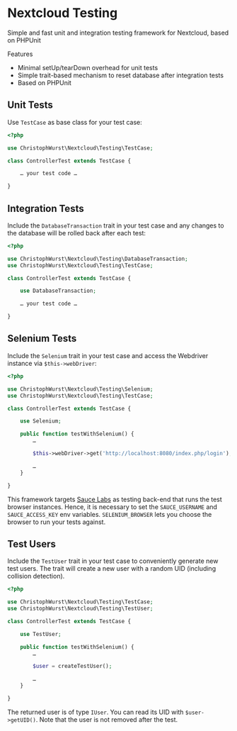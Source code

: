 # Nextcloud Testing

Simple and fast unit and integration testing framework for Nextcloud, based on PHPUnit

Features
* Minimal setUp/tearDown overhead for unit tests
* Simple trait-based mechanism to reset database after integration tests
* Based on PHPUnit

## Unit Tests

Use ``TestCase`` as base class for your test case:

```php
<?php

use ChristophWurst\Nextcloud\Testing\TestCase;

class ControllerTest extends TestCase {

    … your test code …

}
```

## Integration Tests

Include the `DatabaseTransaction` trait in your test case and any changes to the database will be rolled back after each test:

```php
<?php

use ChristophWurst\Nextcloud\Testing\DatabaseTransaction;
use ChristophWurst\Nextcloud\Testing\TestCase;

class ControllerTest extends TestCase {

    use DatabaseTransaction;

    … your test code …

}
```

## Selenium Tests

Include the `Selenium` trait in your test case and access the Webdriver instance via `$this->webDriver`:

```php
<?php

use ChristophWurst\Nextcloud\Testing\Selenium;
use ChristophWurst\Nextcloud\Testing\TestCase;

class ControllerTest extends TestCase {

    use Selenium;

    public function testWithSelenium() {
        …

        $this->webDriver->get('http://localhost:8080/index.php/login');

        …
    }

}
```

This framework targets [Sauce Labs](https://saucelabs.com/) as testing back-end that runs the test
browser instances. Hence, it is necessary to set the `SAUCE_USERNAME` and `SAUCE_ACCESS_KEY` env
variables. `SELENIUM_BROWSER` lets you choose the browser to run your tests against.

## Test Users

Include the `TestUser` trait in your test case to conveniently generate new test users. The trait
will create a new user with a random UID (including collision detection).

```php
<?php

use ChristophWurst\Nextcloud\Testing\TestCase;
use ChristophWurst\Nextcloud\Testing\TestUser;

class ControllerTest extends TestCase {

    use TestUser;

    public function testWithSelenium() {
        …

        $user = createTestUser();

        …
    }

}
```

The returned user is of type `IUser`. You can read its UID with `$user->getUID()`. Note that the
user is not removed after the test.
